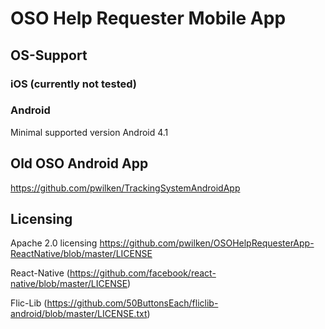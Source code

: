 # OSO Help Requester Mobile App
## OS-Support
### iOS (currently not tested)

### Android
Minimal supported version Android 4.1

## Old OSO Android App
https://github.com/pwilken/TrackingSystemAndroidApp

## Licensing
Apache 2.0 licensing https://github.com/pwilken/OSOHelpRequesterApp-ReactNative/blob/master/LICENSE

React-Native (https://github.com/facebook/react-native/blob/master/LICENSE)

Flic-Lib (https://github.com/50ButtonsEach/fliclib-android/blob/master/LICENSE.txt)


